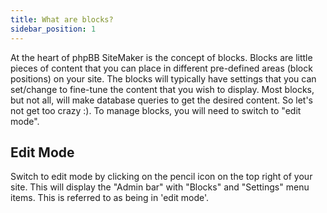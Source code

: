 ```yaml
---
title: What are blocks?
sidebar_position: 1
---
```


At the heart of phpBB SiteMaker is the concept of blocks. Blocks are little pieces of content that you can place in different pre-defined areas (block positions) on your site.
The blocks will typically have settings that you can set/change to fine-tune the content that you wish to display.
Most blocks, but not all, will make database queries to get the desired content. So let's not get too crazy :).
To manage blocks, you will need to switch to "edit mode".

## Edit Mode
Switch to edit mode by clicking on the pencil icon on the top right of your site.
This will display the "Admin bar" with "Blocks" and "Settings" menu items. This is referred to as being in 'edit mode'.
